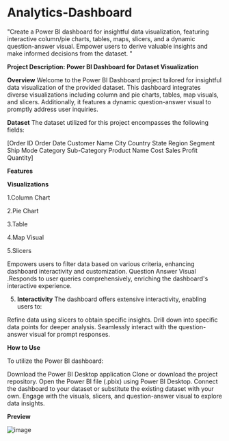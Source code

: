 # Analytics-Dashboard
"Create a Power BI dashboard for insightful data visualization, featuring interactive column/pie charts, tables, maps, slicers, and a dynamic question-answer visual. Empower users to derive valuable insights and make informed decisions from the dataset. "


**Project Description: Power BI Dashboard for Dataset Visualization**

**Overview**
Welcome to the Power BI Dashboard project tailored for insightful data visualization of the provided dataset. This dashboard integrates diverse visualizations including column and pie charts, tables, map visuals, and slicers. Additionally, it features a dynamic question-answer visual to promptly address user inquiries.

**Dataset**
The dataset utilized for this project encompasses the following fields:

[Order ID	Order Date	Customer Name	City	Country	State	Region	Segment	Ship Mode	Category	Sub-Category	Product Name	Cost	Sales	Profit	Quantity]

**Features**

**Visualizations**

1.Column Chart

2.Pie Chart

3.Table

4.Map Visual

5.Slicers

Empowers users to filter data based on various criteria, enhancing dashboard interactivity and customization.
Question Answer Visual .Responds to user queries comprehensively, enriching the dashboard's interactive experience.

5. **Interactivity**
The dashboard offers extensive interactivity, enabling users to:

Refine data using slicers to obtain specific insights.
Drill down into specific data points for deeper analysis.
Seamlessly interact with the question-answer visual for prompt responses.

**How to Use**

To utilize the Power BI dashboard:

Download the Power BI Desktop application 
Clone or download the project repository.
Open the Power BI file (.pbix) using Power BI Desktop.
Connect the dashboard to your dataset or substitute the existing dataset with your own.
Engage with the visuals, slicers, and question-answer visual to explore data insights.

**Preview**


![image](https://github.com/palakbhardwaj/Analytics-Dashboard/assets/119412321/27ffae32-c0fe-4d41-ab7e-0996eafdbfb9)

